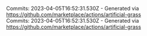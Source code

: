 Commits: 2023-04-05T16:52:31.530Z - Generated via https://github.com/marketplace/actions/artificial-grass
<br>
Commits: 2023-04-05T16:52:31.530Z - Generated via https://github.com/marketplace/actions/artificial-grass
<br>
